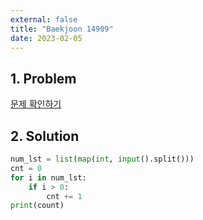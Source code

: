 ```yaml
---
external: false
title: "Baekjoon 14909"
date: 2023-02-05
---
```


## 1. Problem

[문제 확인하기](https://www.acmicpc.net/problem/14909)

## 2. Solution

```python
num_lst = list(map(int, input().split()))
cnt = 0
for i in num_lst:
    if i > 0:
        cnt += 1
print(count)
```
